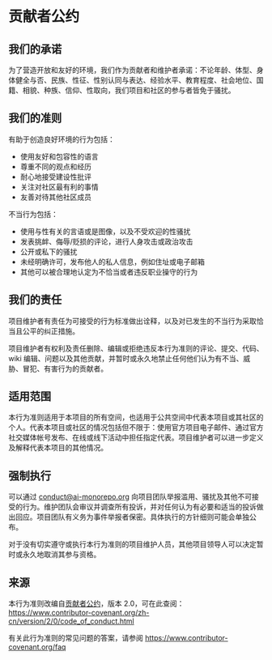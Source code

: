 # 贡献者公约

## 我们的承诺

为了营造开放和友好的环境，我们作为贡献者和维护者承诺：不论年龄、体型、身体健全与否、民族、性征、性别认同与表达、经验水平、教育程度、社会地位、国籍、相貌、种族、信仰、性取向，我们项目和社区的参与者皆免于骚扰。

## 我们的准则

有助于创造良好环境的行为包括：

* 使用友好和包容性的语言
* 尊重不同的观点和经历
* 耐心地接受建设性批评
* 关注对社区最有利的事情
* 友善对待其他社区成员

不当行为包括：

* 使用与性有关的言语或是图像，以及不受欢迎的性骚扰
* 发表挑衅、侮辱/贬损的评论，进行人身攻击或政治攻击
* 公开或私下的骚扰
* 未经明确许可，发布他人的私人信息，例如住址或电子邮箱
* 其他可以被合理地认定为不恰当或者违反职业操守的行为

## 我们的责任

项目维护者有责任为可接受的行为标准做出诠释，以及对已发生的不当行为采取恰当且公平的纠正措施。

项目维护者有权利及责任删除、编辑或拒绝违反本行为准则的评论、提交、代码、wiki 编辑、问题以及其他贡献，并暂时或永久地禁止任何他们认为有不当、威胁、冒犯、有害行为的贡献者。

## 适用范围

本行为准则适用于本项目的所有空间，也适用于公共空间中代表本项目或其社区的个人。代表本项目或社区的情况包括但不限于：使用官方项目电子邮件、通过官方社交媒体帐号发布、在线或线下活动中担任指定代表。项目维护者可以进一步定义及解释代表本项目的其他情况。

## 强制执行

可以通过 conduct@ai-monorepo.org 向项目团队举报滥用、骚扰及其他不可接受的行为。维护团队会审议并调查所有投诉，并对任何认为有必要和适当的投诉做出回应。项目团队有义务为事件举报者保密。具体执行的方针细则可能会单独公布。

对于没有切实遵守或执行本行为准则的项目维护人员，其他项目领导人可以决定暂时或永久地取消其参与资格。

## 来源

本行为准则改编自[贡献者公约][homepage]，版本 2.0，可在此查阅：
https://www.contributor-covenant.org/zh-cn/version/2/0/code_of_conduct.html

[homepage]: https://www.contributor-covenant.org

有关此行为准则的常见问题的答案，请参阅
https://www.contributor-covenant.org/faq 